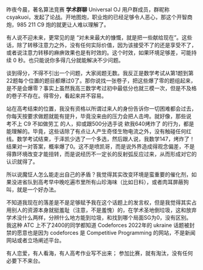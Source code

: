昨夜今晨，著名算法竞赛 **学术群聊** Universal OJ 用户群成员，群昵称 csyakuoi，发起了论战。开地图炮，职业炮的已经足够令人恶心，那这个开智商炮，985 211 C9 炮的就更让人难以理解了。

有人说不迎未来，更常见的是 “对未来最大的慷慨，就是把一些献给现在”。这些话，除了转移注意力之外，没有任何实际价值，因为该接受不了的还是享受不了，或者说注意力转移的麻痹效果也是有时效的。这个时效，如果环境足够差，可能持续 0 秒。也只能说你多得几分就能解决不少问题。

谈到得分，不得不引出一个问题，大家阅题无数。我反正是数学考试从第1题到第22题每个位置的题目都爆过0了。那你说找一张卷子，把这些爆了零的题组起来，是不是会爆零？事实上虽然我高三数学考过初中最低分也就三模一次，但是不及格的卷子不存在。得零分，看起来并不容易。

站在高考结束的位置，我没有资格以所谓过来人的身份告诉你一切困难都会过去，你每天按要求做题就能有提升，毕竟没来由的压力会把人击垮。就好像，那些说 考不上 C9 不如做劳工 的人，抑或跟500分选手说 欸我640烤炸了 的行为，都是能理解的。毕竟，这些话除了有点让人产生奇怪生物电流之外，没有触碰任何红线。数学考试结束，于泽凯少选了一个多选，然后跟人说，我数学147，烤炸了！结果对一对答案，概率爆了0。这不是喷凯哥，而是说外界造成得观念偏差，不是得靠环境改变才能扭转，而是说经历不一定长的反射弧反应过来，从而形成对它的认识就得了。

所以说魔怔人怎么能走出自己的矛盾？我觉得其实改变环境是蛮重要的催化剂，如果没进省队到高考早中晚吃遍市里所有山珍海味（比如日料），或者肉耳屏蔽狗叫，就是一个好办法。

不知道我现在的落差是不是足够赋予我在这个话题上的发言权，但是我觉得其实占用别人的资源本身就挺羞耻（注意，不是羞愧）的，在学术圣地倒垃圾，这和放弃学术没什么两样，分辨什么地方能到垃圾，和找到哪个局面SG为0，没有区别。我这种 ATC 上不了2400的同学都知道 Codeforces 2022年的 ukraine 话题被封禁的愿意也是因为 codeforces 是 Competitive Programming 的网站，不是新闻网站或者立场阐述平台。

有人恋爱，有人看海，有人高考作业写不出来；
参加比赛，就有淘汰，没有任何必要下不来台。